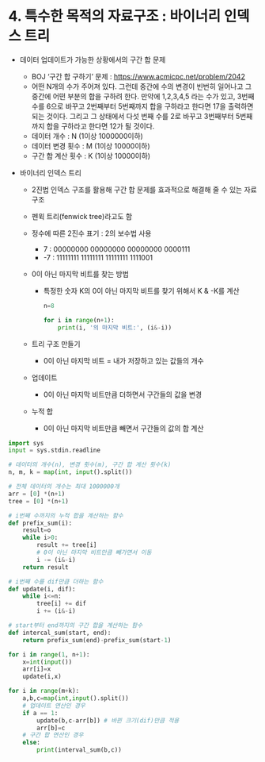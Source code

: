 # 4. 특수한 목적의 자료구조 : 바이너리 인덱스 트리

- 데이터 업데이트가 가능한 상황에서의 구간 합 문제
    - BOJ ‘구간 합 구하기’ 문제 : https://www.acmicpc.net/problem/2042
    - 어떤 N개의 수가 주어져 있다. 그런데 중간에 수의 변경이 빈번히 일어나고 그 중간에 어떤 부분의 합을 구하려 한다. 만약에 1,2,3,4,5 라는 수가 있고, 3번째 수를 6으로 바꾸고 2번째부터 5번째까지 합을 구하라고 한다면 17을 출력하면 되는 것이다. 그리고 그 상태에서 다섯 번째 수를 2로 바꾸고 3번째부터 5번째까지 합을 구하라고 한다면 12가 될 것이다.
    - 데이터 개수 : N (1이상 1000000이하)
    - 데이터 변경 횟수 : M (1이상 10000이하)
    - 구간 합 계산 횟수 : K (1이상 10000이하)
    
- 바이너리 인덱스 트리
    - 2진법 인덱스 구조를 활용해 구간 합 문제를 효과적으로 해결해 줄 수 있는 자료구조
    - 펜윅 트리(fenwick tree)라고도 함
    - 정수에 따른 2진수 표기 : 2의 보수법 사용
        - 7 : 00000000 00000000 00000000 0000111
        - -7 : 11111111 11111111 11111111 1111001
    - 0이 아닌 마지막 비트를 찾는 방법
        - 특정한 숫자 K의 0이 아닌 마지막 비트를 찾기 위해서 K & -K를 계산
            
            ```python
            n=8
            
            for i in range(n+1):
            	print(i, '의 마지막 비트:', (i&-i))
            ```
            
    - 트리 구조 만들기
        - 0이 아닌 마지막 비트 = 내가 저장하고 있는 값들의 개수
    - 업데이트
        - 0이 아닌 마지막 비트만큼 더하면서 구간들의 값을 변경
    - 누적 합
        - 0이 아닌 마지막 비트만큼 빼면서 구간들의 값의 합 계산
        

```python
import sys
input = sys.stdin.readline

# 데이터의 개수(n), 변경 횟수(m), 구간 합 계산 횟수(k)
n, m, k = map(int, input().split())

# 전체 데이터의 개수는 최대 1000000개
arr = [0] *(n+1)
tree = [0] *(n+1)

# i번째 수까지의 누적 합을 계산하는 함수
def prefix_sum(i):
	result=o
	while i>0:
		result += tree[i]
		# 0이 아닌 마지막 비트만큼 빼가면서 이동
		i -= (i&-i)
	return result

# i번째 수를 dif만큼 더하는 함수
def update(i, dif):
	while i<=n:
		tree[i] += dif
		i += (i&-i)

# start부터 end까지의 구간 합을 계산하는 함수
def intercal_sum(start, end):
	return prefix_sum(end)-prefix_sum(start-1)

for i in range(1, n+1):
	x=int(input())
	arr[i]=x
	update(i,x)

for i in range(m+k):
	a,b,c=map(int,input().split())
	# 업데이트 연산인 경우
	if a == 1:
		update(b,c-arr[b]) # 바뀐 크기(dif)만큼 적용
		arr[b]=c
	# 구간 합 연산인 경우
	else:
		print(interval_sum(b,c))

 
```